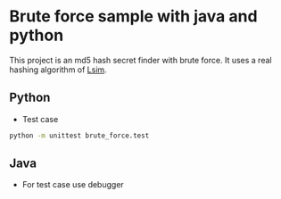 # Brute force sample with java and python

This project is an md5 hash secret finder with brute force.
It uses a real hashing algorithm of [Lsim](https://docs.lsim.az/quicksms.html).

## Python
- Test case 
```bash
python -m unittest brute_force.test
```

## Java
- For test case use debugger
